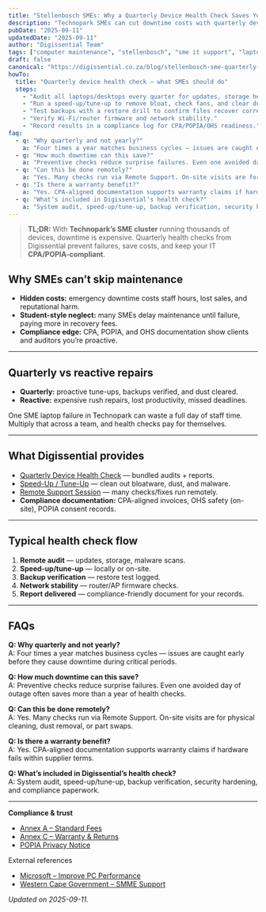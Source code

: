 ```yaml
---
title: "Stellenbosch SMEs: Why a Quarterly Device Health Check Saves You Money"
description: "Technopark SMEs can cut downtime costs with quarterly device health checks. Digissential offers CPA-backed tune-ups, remote support, and compliance-ready reports."
pubDate: "2025-09-11"
updatedDate: "2025-09-11"
author: "Digissential Team"
tags: ["computer maintenance", "stellenbosch", "sme it support", "laptop tune up"]
draft: false
canonical: "https://digissential.co.za/blog/stellenbosch-sme-quarterly-device-health-check/"
howTo:
  title: "Quarterly device health check — what SMEs should do"
  steps:
    - "Audit all laptops/desktops every quarter for updates, storage health, and malware scans."
    - "Run a speed-up/tune-up to remove bloat, check fans, and clear dust."
    - "Test backups with a restore drill to confirm files recover correctly."
    - "Verify Wi-Fi/router firmware and network stability."
    - "Record results in a compliance log for CPA/POPIA/OHS readiness."
faq:
  - q: "Why quarterly and not yearly?"
    a: "Four times a year matches business cycles — issues are caught early before they cause downtime during critical periods."
  - q: "How much downtime can this save?"
    a: "Preventive checks reduce surprise failures. Even one avoided day of outage often saves more than a year of health checks."
  - q: "Can this be done remotely?"
    a: "Yes. Many checks run via Remote Support. On-site visits are for physical cleaning, dust removal, or part swaps."
  - q: "Is there a warranty benefit?"
    a: "Yes. CPA-aligned documentation supports warranty claims if hardware fails within supplier terms."
  - q: "What’s included in Digissential’s health check?"
    a: "System audit, speed-up/tune-up, backup verification, security hardening, and compliance paperwork."
---
```


> **TL;DR:** With **Technopark’s SME cluster** running thousands of devices, downtime is expensive. Quarterly health checks from Digissential prevent failures, save costs, and keep your IT **CPA/POPIA-compliant**.

## Why SMEs can’t skip maintenance
- **Hidden costs:** emergency downtime costs staff hours, lost sales, and reputational harm.  
- **Student-style neglect:** many SMEs delay maintenance until failure, paying more in recovery fees.  
- **Compliance edge:** CPA, POPIA, and OHS documentation show clients and auditors you’re proactive.  

---

## Quarterly vs reactive repairs
- **Quarterly:** proactive tune-ups, backups verified, and dust cleared.  
- **Reactive:** expensive rush repairs, lost productivity, missed deadlines.  

One SME laptop failure in Technopark can waste a full day of staff time. Multiply that across a team, and health checks pay for themselves.

---

## What Digissential provides
- [Quarterly Device Health Check](/bundles/device-health-check/) — bundled audits + reports.  
- [Speed-Up / Tune-Up](/services/speed-up-tune-up/) — clean out bloatware, dust, and malware.  
- [Remote Support Session](/services/remote-support-setup/) — many checks/fixes run remotely.  
- **Compliance documentation:** CPA-aligned invoices, OHS safety (on-site), POPIA consent records.  

---

## Typical health check flow
1. **Remote audit** — updates, storage, malware scans.  
2. **Speed-up/tune-up** — locally or on-site.  
3. **Backup verification** — restore test logged.  
4. **Network stability** — router/AP firmware checks.  
5. **Report delivered** — compliance-friendly document for your records.  

---

## FAQs

**Q: Why quarterly and not yearly?**  
A: Four times a year matches business cycles — issues are caught early before they cause downtime during critical periods.

**Q: How much downtime can this save?**  
A: Preventive checks reduce surprise failures. Even one avoided day of outage often saves more than a year of health checks.

**Q: Can this be done remotely?**  
A: Yes. Many checks run via Remote Support. On-site visits are for physical cleaning, dust removal, or part swaps.

**Q: Is there a warranty benefit?**  
A: Yes. CPA-aligned documentation supports warranty claims if hardware fails within supplier terms.

**Q: What’s included in Digissential’s health check?**  
A: System audit, speed-up/tune-up, backup verification, security hardening, and compliance paperwork.

---

**Compliance & trust**  
- [Annex A – Standard Fees](/legal/standard-fees/)  
- [Annex C – Warranty & Returns](/legal/warranty-returns/)  
- [POPIA Privacy Notice](/legal/privacy-popia-processing-notice/)  

External references  
- [Microsoft – Improve PC Performance](https://support.microsoft.com/en-us/windows/improve-pc-performance-in-windows)  
- [Western Cape Government – SMME Support](https://www.westerncape.gov.za/general-publication/support-smmes-western-cape)  

*Updated on 2025-09-11.*

